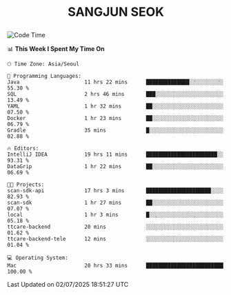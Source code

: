 <h1>
 <p align="center">
   SANGJUN SEOK
 </p>
</h1>

<!--START_SECTION:waka-->
![Code Time](http://img.shields.io/badge/Code%20Time-4%2C453%20hrs%2034%20mins-blue)

📊 **This Week I Spent My Time On** 

```text
🕑︎ Time Zone: Asia/Seoul

💬 Programming Languages: 
Java                     11 hrs 22 mins      ██████████████░░░░░░░░░░░   55.30 % 
SQL                      2 hrs 46 mins       ███░░░░░░░░░░░░░░░░░░░░░░   13.49 % 
YAML                     1 hr 32 mins        ██░░░░░░░░░░░░░░░░░░░░░░░   07.50 % 
Docker                   1 hr 23 mins        ██░░░░░░░░░░░░░░░░░░░░░░░   06.79 % 
Gradle                   35 mins             █░░░░░░░░░░░░░░░░░░░░░░░░   02.88 % 

🔥 Editors: 
IntelliJ IDEA            19 hrs 11 mins      ███████████████████████░░   93.31 % 
DataGrip                 1 hr 22 mins        ██░░░░░░░░░░░░░░░░░░░░░░░   06.69 % 

🐱‍💻 Projects: 
scan-sdk-api             17 hrs 3 mins       █████████████████████░░░░   82.93 % 
scan-sdk                 1 hr 27 mins        ██░░░░░░░░░░░░░░░░░░░░░░░   07.07 % 
local                    1 hr 3 mins         █░░░░░░░░░░░░░░░░░░░░░░░░   05.18 % 
ttcare-backend           20 mins             ░░░░░░░░░░░░░░░░░░░░░░░░░   01.62 % 
ttcare-backend-tele      12 mins             ░░░░░░░░░░░░░░░░░░░░░░░░░   01.04 % 

💻 Operating System: 
Mac                      20 hrs 33 mins      █████████████████████████   100.00 % 
```


 Last Updated on 02/07/2025 18:51:27 UTC
<!--END_SECTION:waka-->

